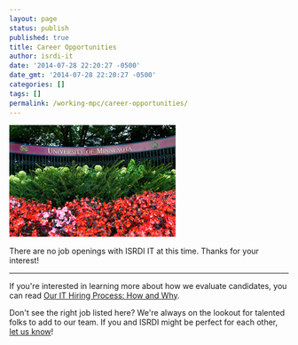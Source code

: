 ```yaml
---
layout: page
status: publish
published: true
title: Career Opportunities
author: isrdi-it
date: '2014-07-28 22:20:27 -0500'
date_gmt: '2014-07-28 22:20:27 -0500'
categories: []
tags: []
permalink: /working-mpc/career-opportunities/
---
```

<a href="/images/u-of-m-fense-flowers.jpg"><img class="size-medium wp-image-292 alignright" src="/images/u-of-m-fense-flowers-300x201.jpg" alt="u-of-m-fence-flowers" width="300" height="201" /></a>

There are no job openings with ISRDI IT at this time. Thanks for your interest!

---

If you're interested in learning more about how we evaluate candidates, you can read [Our IT Hiring Process: How and Why]({{site.url}}/our-it-hiring-process-how-and-why/).

Don't see the right job listed here?  We're always on the lookout for
talented folks to add to our team. If you and ISRDI might be perfect for each
other, <a href="http://tech.popdata.org/contact/">let us know</a>!
